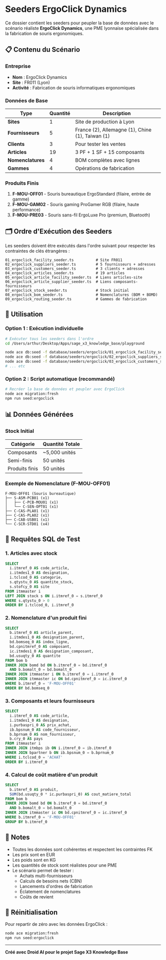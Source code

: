 # Seeders ErgoClick Dynamics

Ce dossier contient les seeders pour peupler la base de données avec le scénario réaliste **ErgoClick Dynamics**, une PME lyonnaise spécialisée dans la fabrication de souris ergonomiques.

## 📋 Contenu du Scénario

### Entreprise
- **Nom** : ErgoClick Dynamics
- **Site** : FR011 (Lyon)
- **Activité** : Fabrication de souris informatiques ergonomiques

### Données de Base

| Type | Quantité | Description |
|------|----------|-------------|
| **Sites** | 1 | Site de production à Lyon |
| **Fournisseurs** | 5 | France (2), Allemagne (1), Chine (1), Taiwan (1) |
| **Clients** | 3 | Pour tester les ventes |
| **Articles** | 19 | 3 PF + 1 SF + 15 composants |
| **Nomenclatures** | 4 | BOM complètes avec lignes |
| **Gammes** | 4 | Opérations de fabrication |

### Produits Finis

1. **F-MOU-OFF01** - Souris bureautique ErgoStandard (filaire, entrée de gamme)
2. **F-MOU-GAM02** - Souris gaming ProGamer RGB (filaire, haute performance)
3. **F-MOU-PRE03** - Souris sans-fil ErgoLuxe Pro (premium, Bluetooth)

## 🗂️ Ordre d'Exécution des Seeders

Les seeders doivent être exécutés dans l'ordre suivant pour respecter les contraintes de clés étrangères :

```
01_ergoclick_facility_seeder.ts          # Site FR011
02_ergoclick_suppliers_seeder.ts         # 5 fournisseurs + adresses
03_ergoclick_customers_seeder.ts         # 3 clients + adresses
04_ergoclick_articles_seeder.ts          # 19 articles
05_ergoclick_article_facility_seeder.ts  # Liens articles-site
06_ergoclick_article_supplier_seeder.ts  # Liens composants-fournisseurs
07_ergoclick_stock_seeder.ts             # Stock initial
08_ergoclick_bom_seeder.ts               # Nomenclatures (BOM + BOMD)
09_ergoclick_routing_seeder.ts           # Gammes de fabrication
```

## 🚀 Utilisation

### Option 1 : Exécution individuelle

```bash
# Exécuter tous les seeders dans l'ordre
cd /Users/arthur/Desktop/Apps/sage_x3_knowledge_base/playground

node ace db:seed -f database/seeders/ergoclick/01_ergoclick_facility_seeder.ts
node ace db:seed -f database/seeders/ergoclick/02_ergoclick_suppliers_seeder.ts
node ace db:seed -f database/seeders/ergoclick/03_ergoclick_customers_seeder.ts
# ... etc
```

### Option 2 : Script automatique (recommandé)

```bash
# Recréer la base de données et peupler avec ErgoClick
node ace migration:fresh
npm run seed:ergoclick
```

## 📊 Données Générées

### Stock Initial

| Catégorie | Quantité Totale |
|-----------|-----------------|
| Composants | ~5,000 unités |
| Semi-finis | 50 unités |
| Produits finis | 50 unités |

### Exemple de Nomenclature (F-MOU-OFF01)

```
F-MOU-OFF01 (Souris bureautique)
├── S-ASM-PCB01 (x1)
│   ├── C-PCB-MOU01 (x1)
│   └── C-SEN-OPT01 (x1)
├── C-CAS-PLA01 (x1)
├── C-CAS-PLA02 (x1)
├── C-CAB-USB01 (x1)
└── C-SCR-STD01 (x4)
```

## 🧪 Requêtes SQL de Test

### 1. Articles avec stock

```sql
SELECT 
  i.itmref_0 AS code_article,
  i.itmdes1_0 AS designation,
  i.tclcod_0 AS categorie,
  s.qtystu_0 AS quantite_stock,
  s.stofcy_0 AS site
FROM itmmaster i
LEFT JOIN stock s ON i.itmref_0 = s.itmref_0
WHERE s.qtystu_0 > 0
ORDER BY i.tclcod_0, i.itmref_0
```

### 2. Nomenclature d'un produit fini

```sql
SELECT 
  b.itmref_0 AS article_parent,
  i.itmdes1_0 AS designation_parent,
  bd.bomseq_0 AS index_ligne,
  bd.cpnitmref_0 AS composant,
  ic.itmdes1_0 AS designation_composant,
  bd.usuqty_0 AS quantite
FROM bom b
INNER JOIN bomd bd ON b.itmref_0 = bd.itmref_0 
  AND b.bomalt_0 = bd.bomalt_0
INNER JOIN itmmaster i ON b.itmref_0 = i.itmref_0
INNER JOIN itmmaster ic ON bd.cpnitmref_0 = ic.itmref_0
WHERE b.itmref_0 = 'F-MOU-OFF01'
ORDER BY bd.bomseq_0
```

### 3. Composants et leurs fournisseurs

```sql
SELECT 
  i.itmref_0 AS code_article,
  i.itmdes1_0 AS designation,
  i.purbaspri_0 AS prix_achat,
  ib.bpsnum_0 AS code_fournisseur,
  b.bprnam_0 AS nom_fournisseur,
  b.cry_0 AS pays
FROM itmmaster i
INNER JOIN itmbps ib ON i.itmref_0 = ib.itmref_0
INNER JOIN bpartner b ON ib.bpsnum_0 = b.bprnum_0
WHERE i.tclcod_0 = 'ACHAT'
ORDER BY i.itmref_0
```

### 4. Calcul de coût matière d'un produit

```sql
SELECT 
  b.itmref_0 AS produit,
  SUM(bd.usuqty_0 * ic.purbaspri_0) AS cout_matiere_total
FROM bom b
INNER JOIN bomd bd ON b.itmref_0 = bd.itmref_0 
  AND b.bomalt_0 = bd.bomalt_0
INNER JOIN itmmaster ic ON bd.cpnitmref_0 = ic.itmref_0
WHERE b.itmref_0 = 'F-MOU-OFF01'
GROUP BY b.itmref_0
```

## 📝 Notes

- Toutes les données sont cohérentes et respectent les contraintes FK
- Les prix sont en EUR
- Les poids sont en KG
- Les quantités de stock sont réalistes pour une PME
- Le scénario permet de tester :
  - Achats multi-fournisseurs
  - Calculs de besoins nets (CBN)
  - Lancements d'ordres de fabrication
  - Éclatement de nomenclatures
  - Coûts de revient

## 🔄 Réinitialisation

Pour repartir de zéro avec les données ErgoClick :

```bash
node ace migration:fresh
npm run seed:ergoclick
```

---

**Créé avec Droid AI pour le projet Sage X3 Knowledge Base**
